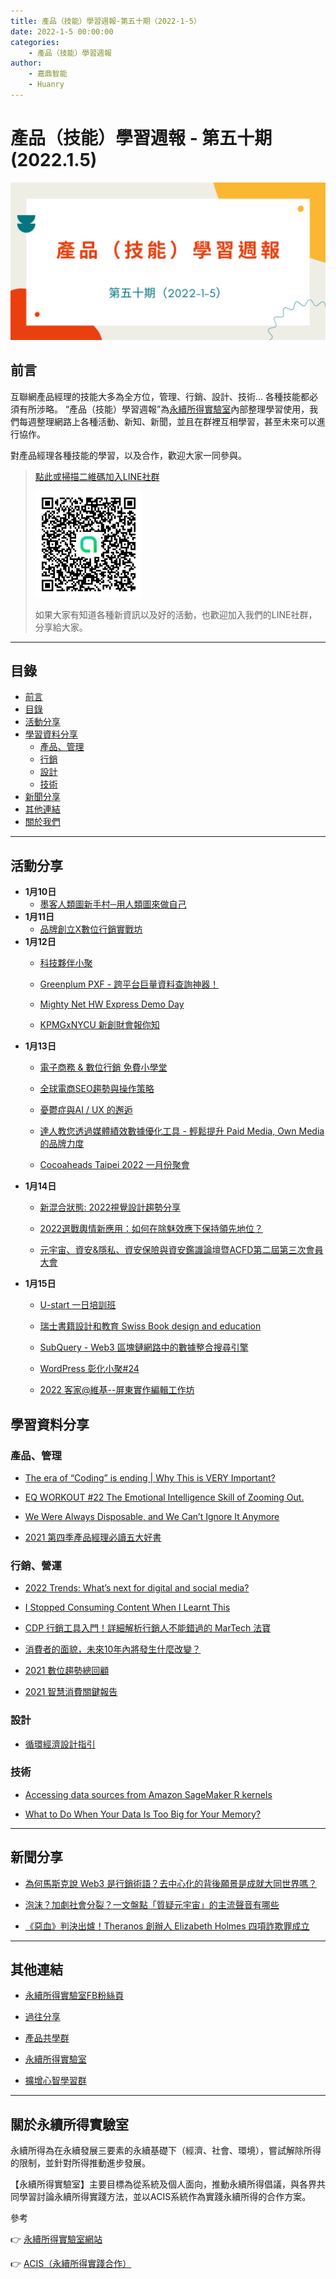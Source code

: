 ```yaml
---
title: 產品（技能）學習週報-第五十期（2022-1-5）
date: 2022-1-5 00:00:00
categories:
	- 產品（技能）學習週報
author:
	- 嘉鼎智能
	- Huanry
---
```

# 產品（技能）學習週報 - 第五十期 (2022.1.5)

![產品技能學習週報-第五十期](/img/pm/50.png)

## 前言

互聯網產品經理的技能大多為全方位，管理、行銷、設計、技術... 各種技能都必須有所涉略。 “產品（技能）學習週報”為[永續所得實驗室](#關於永續所得實驗室)內部整理學習使用，我們每週整理網路上各種活動、新知、新聞，並且在群裡互相學習，甚至未來可以進行協作。

對產品經理各種技能的學習，以及合作，歡迎大家一同參與。

>[點此或掃描二維碼加入LINE社群](https://line.me/ti/g2/Dj4AkbdDsY6o4D_CdDUB6Q)
>
>[![產品共學群](/img/產品共學群.jpg)](https://line.me/ti/g2/Dj4AkbdDsY6o4D_CdDUB6Q)
>
>如果大家有知道各種新資訊以及好的活動，也歡迎加入我們的LINE社群，分享給大家。

---
## 目錄
- [前言](#前言)
- [目錄](#目錄)
- [活動分享](#活動分享)
- [學習資料分享](#學習資料分享)
	- [產品、管理](#產品、管理)
	- [行銷](#行銷、營運)
	- [設計](#設計)
	- [技術](#技術)
- [新聞分享](#新聞分享)
- [其他連結](#其他連結)
- [關於我們](#關於我們)

---
## 活動分享

- **1月10日**
	- [墨客人類圖新手村─用人類圖來做自己](https://www.accupass.com/event/2112171240579227835370)
- **1月11日**
	- [品牌創立X數位行銷實戰坊](https://www.accupass.com/event/2111160033201354646699)
- **1月12日**
	- [科技夥伴小聚](https://www.accupass.com/event/2112290314331693809676)

	- [Greenplum PXF - 跨平台巨量資料查詢神器！](https://www.accupass.com/event/2112280900258874027880)

	- [Mighty Net HW Express Demo Day](https://www.accupass.com/event/2112270202081396610530)

	- [KPMGxNYCU 新創財會報你知](https://www.accupass.com/event/2112060716151016759964)
- **1月13日**
	- [電子商務 & 數位行銷 免費小學堂](https://www.accupass.com/event/2112271258088348043720)

	- [全球電商SEO趨勢與操作策略](https://www.accupass.com/event/2112240754035146864720)
	
	- [憂鬱症與AI / UX 的邂逅](https://www.accupass.com/event/2112270917191541405184)

	- [達人教您透過媒體績效數據優化工具 - 輕鬆提升 Paid Media, Own Media 的品牌力度](https://www.accupass.com/event/2112210733263162011470)

	- [Cocoaheads Taipei 2022 一月份聚會](https://cocoaheads-taipei.kktix.cc/events/20110113)
- **1月14日**
	- [新混合狀態: 2022視覺設計趨勢分享](https://www.accupass.com/event/2112221057181099172378)

	- [2022選戰輿情新應用：如何在除魅效應下保持領先地位？](https://www.accupass.com/event/2112200317592578056000)

	- [元宇宙、資安&隱私、資安保險與資安鑑識論壇暨ACFD第二屆第三次會員大會](https://acfd2019.kktix.cc/events/831e3194-copy-1)
- **1月15日**
	- [U-start 一日培訓班](https://www.accupass.com/event/2112221238012602217530)

	- [瑞⼠書籍設計和教育 Swiss Book design and education](https://www.accupass.com/event/2201030715316931236550)

	- [SubQuery - Web3 區塊鏈網路中的數據整合搜尋引擎](https://www.meetup.com/Taipei-Blockchain/events/282357267)

	- [WordPress 彰化小聚#24](https://www.meetup.com/Changhua-WordPress-Meetup-Group/events/282753522)

	- [2022 客家@維基--屏東實作編輯工作坊](https://wmtw.kktix.cc/events/wikihakka03)


## 學習資料分享
### 產品、管理

- [The era of “Coding” is ending | Why This is VERY Important?](https://fadingeek.medium.com/the-era-of-coding-is-ending-why-this-is-very-important-bdaa926bdc4)

- [EQ WORKOUT #22 The Emotional Intelligence Skill of Zooming Out.](https://irvinenugent.com/blog/the-emotional-intelligence-skill-of-zooming-out)

- [We Were Always Disposable, and We Can’t Ignore It Anymore](https://index.medium.com/we-were-always-disposable-and-we-cant-ignore-it-anymore-b5074687e9bf)

- [2021 第四季產品經理必讀五大好書](https://www.pmtone.com/top-five-books-for-pm-q4-in-2021/)

### 行銷、營運

- [2022 Trends: What’s next for digital and social media?](https://medium.com/@goodrebels/2022-trends-whats-next-for-digital-and-social-media-68775cded649)

- [I Stopped Consuming Content When I Learnt This](https://medium.com/curious/i-stopped-consuming-content-when-i-learnt-this-b0e02c6c8fc4)

- [CDP 行銷工具入門！詳細解析行銷人不能錯過的 MarTech 法寶](https://www.marketersgo.com/marketing-tools/202112/cdp-marketing-tools/)

- [消費者的面貌，未來10年內將發生什麼改變？](https://www.bnext.com.tw/article/66652/next-10-years-consumer)

- [2021 數位趨勢總回顧](https://www.brain.com.tw/news/articlecontent?ID=50424)

- [2021 智慧消費關鍵報告](https://services.google.com/fh/files/events/google_2021_commerce_report_tw.pdf)

### 設計

- [循環經濟設計指引](https://drive.google.com/file/d/1M4WY4wFAEYa0aMjKUM2Z7Ov-qZPWrIC4/view)

### 技術

- [Accessing data sources from Amazon SageMaker R kernels](https://aws.amazon.com/cn/blogs/machine-learning/accessing-data-sources-from-amazon-sagemaker-r-kernels/)

- [What to Do When Your Data Is Too Big for Your Memory?](https://towardsdatascience.com/what-to-do-when-your-data-is-too-big-for-your-memory-65c84c600585)

---
## 新聞分享

- [為何馬斯克說 Web3 是行銷術語？去中心化的背後願景是成就大同世界嗎？](https://technews.tw/2021/12/29/why-elon-musk-said-that-web3-is-a-marketing-buzzword-decentralization-is-a-whole-new-world/)

- [泡沫？加劇社會分裂？一文盤點「質疑元宇宙」的主流聲音有哪些](https://www.blocktempo.com/who-is-still-questioning-the-mainstream-of-metaverse/)

- [《惡血》判決出爐！Theranos 創辦人 Elizabeth Holmes 四項詐欺罪成立](https://www.inside.com.tw/article/26248-elizabeth-holmes-trial-jury-finds-theranos-founder-guilty-on-four-fraud-counts)


---
## 其他連結

- [永續所得實驗室FB粉絲頁](https://www.facebook.com/%E6%B0%B8%E7%BA%8C%E6%89%80%E5%BE%97%E5%AF%A6%E9%A9%97%E5%AE%A4-102916798609139)

- [過往分享](/categories/產品（技能）學習週報)

- [產品共學群](https://line.me/ti/g2/Dj4AkbdDsY6o4D_CdDUB6Q?utm_source=invitation&utm_medium=link_copy&utm_campaign=default)

- [永續所得實驗室](https://line.me/ti/g2/asPFU-0w4o9MIRSBdb4gtg?utm_source=invitation&utm_medium=link_copy&utm_campaign=default)

- [擴增心智學習群](https://line.me/ti/g2/asPFU-0w4o9MIRSBdb4gtg?utm_source=invitation&utm_medium=link_copy&utm_campaign=default)

---

## 關於永續所得實驗室

永續所得為在永續發展三要素的永續基礎下（經濟、社會、環境），嘗試解除所得的限制，並針對所得推動進步發展。

【永續所得實驗室】主要目標為從系統及個人面向，推動永續所得倡議，與各界共同學習討論永續所得實踐方法，並以ACIS系統作為實踐永續所得的合作方案。

參考

👉 [永續所得實驗室網站](https://sustainable-income-lab.github.io/)

👉 [ACIS（永續所得實踐合作）](https://acis.magnific.biz/)